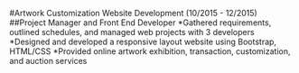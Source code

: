 #Artwork Customization Website Development (10/2015 - 12/2015)
##Project Manager and Front End Developer
*Gathered requirements, outlined schedules, and managed web projects with 3 developers
*Designed and developed a responsive layout website using Bootstrap, HTML/CSS
*Provided online artwork exhibition, transaction, customization, and auction services
